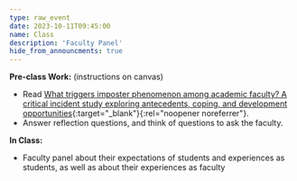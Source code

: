 ```yaml
---
type: raw_event
date: 2023-10-11T09:45:00
name: Class
description: 'Faculty Panel'
hide_from_announcments: true
---
```


**Pre-class Work:** (instructions on canvas)
* Read [What triggers imposter phenomenon among academic faculty? A critical incident study exploring antecedents, coping, and development opportunities](https://www.researchgate.net/profile/Holly-Hutchins/publication/309657285_What_triggers_imposter_phenomenon_among_academic_faculty_A_critical_incident_study_exploring_antecedents_coping_and_development_opportunities/links/59f769960f7e9b553ebee2a5/What-triggers-imposter-phenomenon-among-academic-faculty-A-critical-incident-study-exploring-antecedents-coping-and-development-opportunities.pdf){:target="_blank"}{:rel="noopener noreferrer"}.
* Answer reflection questions, and think of questions to ask the faculty. 

**In Class:**
* Faculty panel about their expectations of students and experiences as students, as well as about their experiences as faculty
<!-- * Guests: Professors [Sitan Chen](https://sitanchen.com/){:target="_blank"}{:rel="noopener noreferrer"}, [Finale Doshi-Velez](https://finale.seas.harvard.edu/){:target="_blank"}{:rel="noopener noreferrer"}, and [Krzysztof Gajos](https://www.eecs.harvard.edu/~kgajos/){:target="_blank"}{:rel="noopener noreferrer"}. -->
